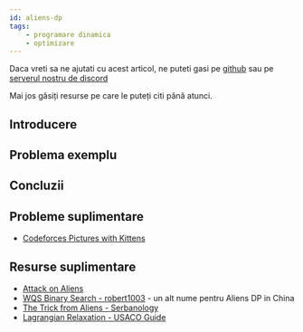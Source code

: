 ```yaml
---
id: aliens-dp
tags:
    - programare dinamica
    - optimizare
---
```


Daca vreti sa ne ajutati cu acest articol, ne puteti gasi pe
[github](https://github.com/roalgo-discord/arhiva-educationala) sau pe
[serverul nostru de discord](https://discord.gg/vdDRSmg3fC)

Mai jos găsiți resurse pe care le puteți citi până atunci.

## Introducere

## Problema exemplu

## Concluzii

## Probleme suplimentare

- [Codeforces Pictures with Kittens](https://codeforces.com/problemset/problem/1077/F2)

## Resurse suplimentare

- [Attack on Aliens](https://mamnoonsiam.github.io/posts/attack-on-aliens.html)
- [WQS Binary Search - robert1003](https://robert1003.github.io/2020/02/26/dp-opt-wqs-binary-search.html) - un alt nume pentru Aliens DP in China
- [The Trick from Aliens - Serbanology](http://www.serbanology.com/vault/The%20Trick%20From%20Aliens)
- [Lagrangian Relaxation - USACO Guide](https://usaco.guide/adv/lagrange?lang=cpp)